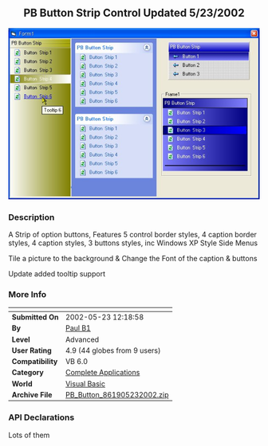 ﻿<div align="center">

## PB Button Strip Control Updated 5/23/2002

<img src="PIC2002523727172912.jpg">
</div>

### Description

A Strip of option buttons, Features 5 control border styles, 4 caption border styles, 4 caption styles, 3 buttons styles, inc Windows XP Style Side Menus

Tile a picture to the background & Change the Font of the caption & buttons

Update added tooltip support
 
### More Info
 


<span>             |<span>
---                |---
**Submitted On**   |2002-05-23 12:18:58
**By**             |[Paul B1](https://github.com/Planet-Source-Code/PSCIndex/blob/master/ByAuthor/paul-b1.md)
**Level**          |Advanced
**User Rating**    |4.9 (44 globes from 9 users)
**Compatibility**  |VB 6\.0
**Category**       |[Complete Applications](https://github.com/Planet-Source-Code/PSCIndex/blob/master/ByCategory/complete-applications__1-27.md)
**World**          |[Visual Basic](https://github.com/Planet-Source-Code/PSCIndex/blob/master/ByWorld/visual-basic.md)
**Archive File**   |[PB\_Button\_861905232002\.zip](https://github.com/Planet-Source-Code/paul-b1-pb-button-strip-control-updated-5-23-2002__1-35000/archive/master.zip)

### API Declarations

Lots of them





